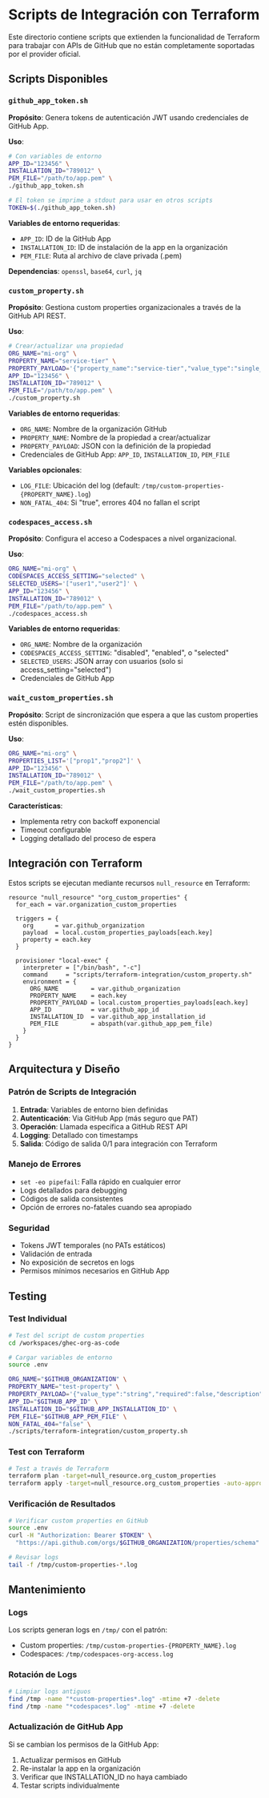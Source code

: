# Scripts de Integración con Terraform

Este directorio contiene scripts que extienden la funcionalidad de Terraform para trabajar con APIs de GitHub que no están completamente soportadas por el provider oficial.

## Scripts Disponibles

### `github_app_token.sh`
**Propósito**: Genera tokens de autenticación JWT usando credenciales de GitHub App.

**Uso**:
```bash
# Con variables de entorno
APP_ID="123456" \
INSTALLATION_ID="789012" \
PEM_FILE="/path/to/app.pem" \
./github_app_token.sh

# El token se imprime a stdout para usar en otros scripts
TOKEN=$(./github_app_token.sh)
```

**Variables de entorno requeridas**:
- `APP_ID`: ID de la GitHub App
- `INSTALLATION_ID`: ID de instalación de la app en la organización
- `PEM_FILE`: Ruta al archivo de clave privada (.pem)

**Dependencias**: `openssl`, `base64`, `curl`, `jq`

### `custom_property.sh`
**Propósito**: Gestiona custom properties organizacionales a través de la GitHub API REST.

**Uso**:
```bash
# Crear/actualizar una propiedad
ORG_NAME="mi-org" \
PROPERTY_NAME="service-tier" \
PROPERTY_PAYLOAD='{"property_name":"service-tier","value_type":"single_select","required":true}' \
APP_ID="123456" \
INSTALLATION_ID="789012" \
PEM_FILE="/path/to/app.pem" \
./custom_property.sh
```

**Variables de entorno requeridas**:
- `ORG_NAME`: Nombre de la organización GitHub
- `PROPERTY_NAME`: Nombre de la propiedad a crear/actualizar
- `PROPERTY_PAYLOAD`: JSON con la definición de la propiedad
- Credenciales de GitHub App: `APP_ID`, `INSTALLATION_ID`, `PEM_FILE`

**Variables opcionales**:
- `LOG_FILE`: Ubicación del log (default: `/tmp/custom-properties-{PROPERTY_NAME}.log`)
- `NON_FATAL_404`: Si "true", errores 404 no fallan el script

### `codespaces_access.sh`
**Propósito**: Configura el acceso a Codespaces a nivel organizacional.

**Uso**:
```bash
ORG_NAME="mi-org" \
CODESPACES_ACCESS_SETTING="selected" \
SELECTED_USERS='["user1","user2"]' \
APP_ID="123456" \
INSTALLATION_ID="789012" \
PEM_FILE="/path/to/app.pem" \
./codespaces_access.sh
```

**Variables de entorno requeridas**:
- `ORG_NAME`: Nombre de la organización
- `CODESPACES_ACCESS_SETTING`: "disabled", "enabled", o "selected"
- `SELECTED_USERS`: JSON array con usuarios (solo si access_setting="selected")
- Credenciales de GitHub App

### `wait_custom_properties.sh`
**Propósito**: Script de sincronización que espera a que las custom properties estén disponibles.

**Uso**:
```bash
ORG_NAME="mi-org" \
PROPERTIES_LIST='["prop1","prop2"]' \
APP_ID="123456" \
INSTALLATION_ID="789012" \
PEM_FILE="/path/to/app.pem" \
./wait_custom_properties.sh
```

**Características**:
- Implementa retry con backoff exponencial
- Timeout configurable
- Logging detallado del proceso de espera

## Integración con Terraform

Estos scripts se ejecutan mediante recursos `null_resource` en Terraform:

```hcl
resource "null_resource" "org_custom_properties" {
  for_each = var.organization_custom_properties

  triggers = {
    org      = var.github_organization
    payload  = local.custom_properties_payloads[each.key]
    property = each.key
  }

  provisioner "local-exec" {
    interpreter = ["/bin/bash", "-c"]
    command     = "scripts/terraform-integration/custom_property.sh"
    environment = {
      ORG_NAME         = var.github_organization
      PROPERTY_NAME    = each.key
      PROPERTY_PAYLOAD = local.custom_properties_payloads[each.key]
      APP_ID           = var.github_app_id
      INSTALLATION_ID  = var.github_app_installation_id
      PEM_FILE         = abspath(var.github_app_pem_file)
    }
  }
}
```

## Arquitectura y Diseño

### Patrón de Scripts de Integración

1. **Entrada**: Variables de entorno bien definidas
2. **Autenticación**: Via GitHub App (más seguro que PAT)
3. **Operación**: Llamada específica a GitHub REST API
4. **Logging**: Detallado con timestamps
5. **Salida**: Código de salida 0/1 para integración con Terraform

### Manejo de Errores

- `set -eo pipefail`: Falla rápido en cualquier error
- Logs detallados para debugging
- Códigos de salida consistentes
- Opción de errores no-fatales cuando sea apropiado

### Seguridad

- Tokens JWT temporales (no PATs estáticos)
- Validación de entrada
- No exposición de secretos en logs
- Permisos mínimos necesarios en GitHub App

## Testing

### Test Individual
```bash
# Test del script de custom properties
cd /workspaces/ghec-org-as-code

# Cargar variables de entorno
source .env

ORG_NAME="$GITHUB_ORGANIZATION" \
PROPERTY_NAME="test-property" \
PROPERTY_PAYLOAD='{"value_type":"string","required":false,"description":"Test"}' \
APP_ID="$GITHUB_APP_ID" \
INSTALLATION_ID="$GITHUB_APP_INSTALLATION_ID" \
PEM_FILE="$GITHUB_APP_PEM_FILE" \
NON_FATAL_404="false" \
./scripts/terraform-integration/custom_property.sh
```

### Test con Terraform
```bash
# Test a través de Terraform
terraform plan -target=null_resource.org_custom_properties
terraform apply -target=null_resource.org_custom_properties -auto-approve
```

### Verificación de Resultados
```bash
# Verificar custom properties en GitHub
source .env
curl -H "Authorization: Bearer $TOKEN" \
  "https://api.github.com/orgs/$GITHUB_ORGANIZATION/properties/schema" | jq .

# Revisar logs
tail -f /tmp/custom-properties-*.log
```

## Mantenimiento

### Logs
Los scripts generan logs en `/tmp/` con el patrón:
- Custom properties: `/tmp/custom-properties-{PROPERTY_NAME}.log`
- Codespaces: `/tmp/codespaces-org-access.log`

### Rotación de Logs
```bash
# Limpiar logs antiguos
find /tmp -name "*custom-properties*.log" -mtime +7 -delete
find /tmp -name "*codespaces*.log" -mtime +7 -delete
```

### Actualización de GitHub App
Si se cambian los permisos de la GitHub App:
1. Actualizar permisos en GitHub
2. Re-instalar la app en la organización
3. Verificar que INSTALLATION_ID no haya cambiado
4. Testar scripts individualmente
